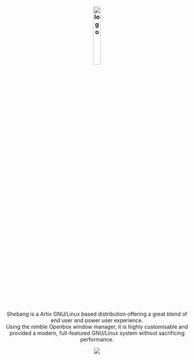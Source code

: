 <h3 align="center"><img src="https://avatars.githubusercontent.com/u/197888720?s=1000" alt="logo" width="20%"></h3>

<p align="center">
    <br>Shebang is a Artix GNU/Linux based distribution offering a great blend of end user and power user experience.
    <br>Using the nimble Openbox window manager, it is highly customisable and provided a modern, full-featured GNU/Linux system without sacrificing performance.
    <p align="center"><a href="https://github.com/sponsors/YurinDoctrine"><img src="https://img.shields.io/static/v1?label=Sponsor&message=%E2%9D%A4&logo=GitHub&color=0077FF"></a><p>
</p>
